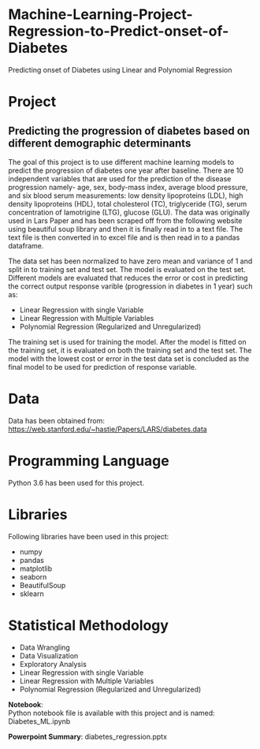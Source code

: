 # Machine-Learning-Project-Regression-to-Predict-onset-of-Diabetes
Predicting onset of Diabetes using Linear and Polynomial Regression
# Project
## Predicting the progression of diabetes based on different demographic determinants

The goal of this project is to use different machine learning models to predict the progression of diabetes one year after baseline. There are 10 independent variables that are used for the prediction of the disease progression namely- age, sex, body-mass index, average blood pressure, and six blood serum measurements: low density lipoproteins (LDL), high density lipoproteins (HDL), total cholesterol (TC), triglyceride (TG), serum concentration of lamotrigine (LTG), glucose (GLU). The data was originally used in Lars Paper and has been scraped off from the following website using beautiful soup library and then it is finally read in to a text file. The text file is then converted in to excel file and is then read in to a pandas dataframe.

The data set has been normalized to have zero mean and variance of 1 and split in to training set and test set. The model is evaluated on the test set. Different models are evaluated that reduces the error or cost in predicting the correct output response varible (progression in diabetes in 1 year) such as:

* Linear Regression with single Variable
* Linear Regression with Multiple Variables
* Polynomial Regression (Regularized and Unregularized)

The training set is used for training the model. After the model is fitted on the training set, it is evaluated on both the training set and the test set. The model with the lowest cost or error in the test data set is concluded as the final model to be used for prediction of response variable. 

# Data
Data has been obtained from:
https://web.stanford.edu/~hastie/Papers/LARS/diabetes.data

# Programming Language
Python 3.6 has been used for this project.

# Libraries
Following libraries have been used in this project:
* numpy
* pandas
* matplotlib
* seaborn
* BeautifulSoup
* sklearn

# Statistical Methodology
* Data Wrangling
* Data Visualization
* Exploratory Analysis
* Linear Regression with single Variable
* Linear Regression with Multiple Variables
* Polynomial Regression (Regularized and Unregularized)

**Notebook**:  
Python notebook file is available with this project and is named: 
Diabetes_ML.ipynb

**Powerpoint Summary**:
diabetes_regression.pptx
